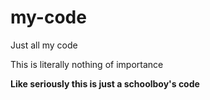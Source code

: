 # my-code
Just all my code

This is literally nothing of importance

**Like seriously this is just a schoolboy's code**
